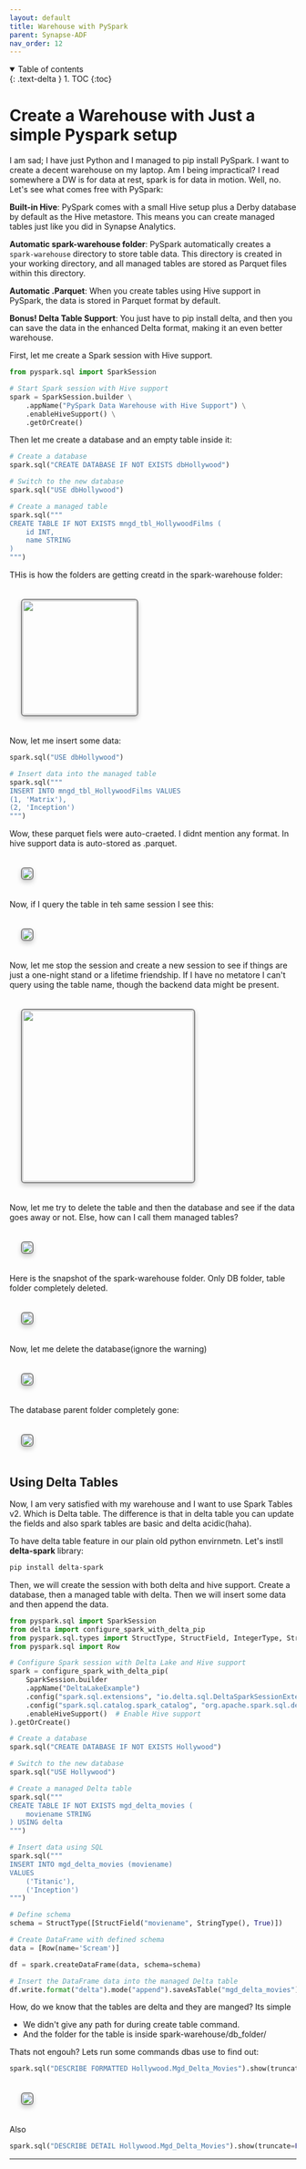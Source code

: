 ```yaml
---
layout: default
title: Warehouse with PySpark
parent: Synapse-ADF
nav_order: 12
---
```


<details open markdown="block">
  <summary>
    Table of contents
  </summary>
  {: .text-delta }
1. TOC
{:toc}
</details>

# Create a Warehouse with Just a simple Pyspark setup

I am sad; I have just Python and I managed to pip install PySpark. I want to create a decent warehouse on my laptop. Am I being impractical? I read somewhere a DW is for data at rest, spark is for data in motion. Well, no. Let's see what comes free with PySpark:

**Built-in Hive**: PySpark comes with a small Hive setup plus a Derby database by default as the Hive metastore. This means you can create managed tables just like you did in Synapse Analytics.

**Automatic spark-warehouse folder**: PySpark automatically creates a `spark-warehouse` directory to store table data. This directory is created in your working directory, and all managed tables are stored as Parquet files within this directory.

**Automatic .Parquet**: When you create tables using Hive support in PySpark, the data is stored in Parquet format by default.

**Bonus! Delta Table Support**: You just have to pip install delta, and then you can save the data in the enhanced Delta format, making it an even better warehouse.


First, let me create a Spark session with Hive support.

```python
from pyspark.sql import SparkSession

# Start Spark session with Hive support
spark = SparkSession.builder \
    .appName("PySpark Data Warehouse with Hive Support") \
    .enableHiveSupport() \
    .getOrCreate()
```

Then let me create a database and an empty table inside it:

```python
# Create a database
spark.sql("CREATE DATABASE IF NOT EXISTS dbHollywood")

# Switch to the new database
spark.sql("USE dbHollywood")

# Create a managed table
spark.sql("""
CREATE TABLE IF NOT EXISTS mngd_tbl_HollywoodFilms (
    id INT,
    name STRING
)
""")
```
THis is how the folders are getting creatd in the spark-warehouse folder:

<img src="images/custom-image-2024-06-18-03-14-31.png" style="
 border: 2px solid gray;
 border-radius: 6px;
 box-shadow: 0px 4px 8px rgba(0, 0, 0, 0.2);
 margin: 20px;
 padding: 1px;
 width: auto; /* Maintain aspect ratio */
 height: 200; /* Maintain aspect ratio */
 transition: transform 0.2s;
" onmouseover="this.style.transform='scale(2)'" onmouseout="this.style.transform='scale(1)'"/>



Now, let me insert some data:

```python
spark.sql("USE dbHollywood")

# Insert data into the managed table
spark.sql("""
INSERT INTO mngd_tbl_HollywoodFilms VALUES
(1, 'Matrix'),
(2, 'Inception')
""")
```
Wow, these parquet fiels were auto-craeted. I didnt mention any format. In hive support data is auto-stored as .parquet.

<img src="images/custom-image-2024-06-17-20-07-57.png" style="
 border: 2px solid gray;
 border-radius: 6px;
 box-shadow: 0px 4px 8px rgba(0, 0, 0, 0.2);
 margin: 20px;
 padding: 1px;
 width: auto; /* Maintain aspect ratio */
 height: auto; /* Maintain aspect ratio */
 transition: transform 0.2s;
" onmouseover="this.style.transform='scale(2)'" onmouseout="this.style.transform='scale(1)'"/>



Now, if I query the table in teh same session I see this:

<img src="images/custom-image-2024-06-17-20-12-09.png" style="
 border: 2px solid gray;
 border-radius: 6px;
 box-shadow: 0px 4px 8px rgba(0, 0, 0, 0.2);
 margin: 20px;
 padding: 1px;
 width: auto; /* Maintain aspect ratio */
 height: auto; /* Maintain aspect ratio */
 transition: transform 0.2s;
" onmouseover="this.style.transform='scale(2)'" onmouseout="this.style.transform='scale(1)'"/>


Now, let me stop the session and create a new session to see if things are just a one-night stand or a lifetime friendship. If I have no metatore I can't query using the table name, though the backend data  might be present.


<img src="images/custom-image-2024-06-17-20-16-45.png" style="
 border: 2px solid gray;
 border-radius: 6px;
 box-shadow: 0px 4px 8px rgba(0, 0, 0, 0.2);
 margin: 20px;
 padding: 1px;
 width: auto; /* Maintain aspect ratio */
 height: 300; /* Maintain aspect ratio */
 transition: transform 0.2s;
" onmouseover="this.style.transform='scale(2)'" onmouseout="this.style.transform='scale(1)'"/>


Now, let me try to delete the table and then the database and see if the data goes away or not. Else, how can I call them managed tables?

<img src="images/custom-image-2024-06-17-20-20-10.png" style="
 border: 2px solid gray;
 border-radius: 6px;
 box-shadow: 0px 4px 8px rgba(0, 0, 0, 0.2);
 margin: 20px;
 padding: 1px;
 width: auto; /* Maintain aspect ratio */
 height: auto; /* Maintain aspect ratio */
 transition: transform 0.2s;
" onmouseover="this.style.transform='scale(2)'" onmouseout="this.style.transform='scale(1)'"/>


Here is the snapshot of the spark-warehouse folder. Only DB folder, table folder completely deleted.


<img src="images/custom-image-2024-06-17-20-24-02.png" style="
 border: 2px solid gray;
 border-radius: 6px;
 box-shadow: 0px 4px 8px rgba(0, 0, 0, 0.2);
 margin: 20px;
 padding: 1px;
 width: auto; /* Maintain aspect ratio */
 height: auto; /* Maintain aspect ratio */
 transition: transform 0.2s;
" onmouseover="this.style.transform='scale(2)'" onmouseout="this.style.transform='scale(1)'"/>


Now, let me delete the database(ignore the warning)

<img src="images/custom-image-2024-06-17-20-21-46.png" style="
 border: 2px solid gray;
 border-radius: 6px;
 box-shadow: 0px 4px 8px rgba(0, 0, 0, 0.2);
 margin: 20px;
 padding: 1px;
 width: auto; /* Maintain aspect ratio */
 height: auto; /* Maintain aspect ratio */
 transition: transform 0.2s;
" onmouseover="this.style.transform='scale(2)'" onmouseout="this.style.transform='scale(1)'"/>


The database parent folder completely gone:

<img src="images/custom-image-2024-06-17-20-25-27.png" style="
 border: 2px solid gray;
 border-radius: 6px;
 box-shadow: 0px 4px 8px rgba(0, 0, 0, 0.2);
 margin: 20px;
 padding: 1px;
 width: auto; /* Maintain aspect ratio */
 height: auto; /* Maintain aspect ratio */
 transition: transform 0.2s;
" onmouseover="this.style.transform='scale(2)'" onmouseout="this.style.transform='scale(1)'"/>





## Using Delta Tables

Now, I am very satisfied with my warehouse and I want to use Spark Tables v2. Which is Delta table. The difference is that in delta table you can update the fields and also spark tables are basic and delta acidic(haha).

To have delta table feature in our plain old python envirnmetn. Let's instll **delta-spark** library:

```bash
pip install delta-spark
```

Then, we will create the session with both delta and hive support. Create a database, then a managed table with delta. Then we will insert some data and then append the data. 

```python
from pyspark.sql import SparkSession
from delta import configure_spark_with_delta_pip
from pyspark.sql.types import StructType, StructField, IntegerType, StringType
from pyspark.sql import Row

# Configure Spark session with Delta Lake and Hive support
spark = configure_spark_with_delta_pip(
    SparkSession.builder
    .appName("DeltaLakeExample")
    .config("spark.sql.extensions", "io.delta.sql.DeltaSparkSessionExtension")
    .config("spark.sql.catalog.spark_catalog", "org.apache.spark.sql.delta.catalog.DeltaCatalog")
    .enableHiveSupport()  # Enable Hive support
).getOrCreate()

# Create a database
spark.sql("CREATE DATABASE IF NOT EXISTS Hollywood")

# Switch to the new database
spark.sql("USE Hollywood")

# Create a managed Delta table
spark.sql("""
CREATE TABLE IF NOT EXISTS mgd_delta_movies (
    moviename STRING
) USING delta
""")

# Insert data using SQL
spark.sql("""
INSERT INTO mgd_delta_movies (moviename)
VALUES 
    ('Titanic'),
    ('Inception')
""")

# Define schema
schema = StructType([StructField("moviename", StringType(), True)])

# Create DataFrame with defined schema
data = [Row(name='Scream')]

df = spark.createDataFrame(data, schema=schema)

# Insert the DataFrame data into the managed Delta table
df.write.format("delta").mode("append").saveAsTable("mgd_delta_movies")
```
How, do we know that the tables are delta and they are manged? Its simple

- We didn't give any path for during create table command. 
- And the folder for the table is inside spark-warehouse/db_folder/

Thats not engouh? Lets run some commands dbas use to find out:

```python
spark.sql("DESCRIBE FORMATTED Hollywood.Mgd_Delta_Movies").show(truncate=False)
```
<img src="images/custom-image-2024-06-18-00-33-14.png" style="
 border: 2px solid gray;
 border-radius: 6px;
 box-shadow: 0px 4px 8px rgba(0, 0, 0, 0.2);
 margin: 20px;
 padding: 1px;
 width: auto; /* Maintain aspect ratio */
 height: auto; /* Maintain aspect ratio */
 transition: transform 0.2s;
" onmouseover="this.style.transform='scale(2)'" onmouseout="this.style.transform='scale(1)'"/>


Also

```python
spark.sql("DESCRIBE DETAIL Hollywood.Mgd_Delta_Movies").show(truncate=False)
```
---
